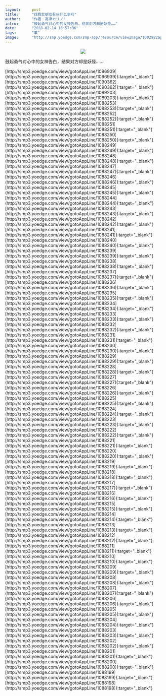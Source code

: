 ```yaml
---
layout:     post
title:      "找我女朋友有些什么事吗"
author:     "作者：高津カリノ"
intro:      "鼓起勇气对心中的女神告白，结果对方却是妖怪……"
date:       "2018-02-14 16:57:06"
tags:       "事"
image:      "http://smp.yoedge.com/smp-app/resource/viewImage/1002982appline.png"
---
```

<div style="text-align: center">
<p><img src="http://smp.yoedge.com/smp-app/resource/viewImage/1002982appline.png"/></p>
</div>
<p class="post-meta">
<span>鼓起勇气对心中的女神告白，结果对方却是妖怪……</span>
</p>
[http://smp3.yoedge.com/view/gotoAppLine/1096939](http://smp3.yoedge.com/view/gotoAppLine/1096939){:target="_blank"}
[http://smp3.yoedge.com/view/gotoAppLine/1090362](http://smp3.yoedge.com/view/gotoAppLine/1090362){:target="_blank"}
[http://smp3.yoedge.com/view/gotoAppLine/1089203](http://smp3.yoedge.com/view/gotoAppLine/1089203){:target="_blank"}
[http://smp3.yoedge.com/view/gotoAppLine/1088253](http://smp3.yoedge.com/view/gotoAppLine/1088253){:target="_blank"}
[http://smp3.yoedge.com/view/gotoAppLine/1088252](http://smp3.yoedge.com/view/gotoAppLine/1088252){:target="_blank"}
[http://smp3.yoedge.com/view/gotoAppLine/1088251](http://smp3.yoedge.com/view/gotoAppLine/1088251){:target="_blank"}
[http://smp3.yoedge.com/view/gotoAppLine/1088250](http://smp3.yoedge.com/view/gotoAppLine/1088250){:target="_blank"}
[http://smp3.yoedge.com/view/gotoAppLine/1088249](http://smp3.yoedge.com/view/gotoAppLine/1088249){:target="_blank"}
[http://smp3.yoedge.com/view/gotoAppLine/1088248](http://smp3.yoedge.com/view/gotoAppLine/1088248){:target="_blank"}
[http://smp3.yoedge.com/view/gotoAppLine/1088247](http://smp3.yoedge.com/view/gotoAppLine/1088247){:target="_blank"}
[http://smp3.yoedge.com/view/gotoAppLine/1088246](http://smp3.yoedge.com/view/gotoAppLine/1088246){:target="_blank"}
[http://smp3.yoedge.com/view/gotoAppLine/1088245](http://smp3.yoedge.com/view/gotoAppLine/1088245){:target="_blank"}
[http://smp3.yoedge.com/view/gotoAppLine/1088244](http://smp3.yoedge.com/view/gotoAppLine/1088244){:target="_blank"}
[http://smp3.yoedge.com/view/gotoAppLine/1088243](http://smp3.yoedge.com/view/gotoAppLine/1088243){:target="_blank"}
[http://smp3.yoedge.com/view/gotoAppLine/1088242](http://smp3.yoedge.com/view/gotoAppLine/1088242){:target="_blank"}
[http://smp3.yoedge.com/view/gotoAppLine/1088241](http://smp3.yoedge.com/view/gotoAppLine/1088241){:target="_blank"}
[http://smp3.yoedge.com/view/gotoAppLine/1088240](http://smp3.yoedge.com/view/gotoAppLine/1088240){:target="_blank"}
[http://smp3.yoedge.com/view/gotoAppLine/1088239](http://smp3.yoedge.com/view/gotoAppLine/1088239){:target="_blank"}
[http://smp3.yoedge.com/view/gotoAppLine/1088238](http://smp3.yoedge.com/view/gotoAppLine/1088238){:target="_blank"}
[http://smp3.yoedge.com/view/gotoAppLine/1088237](http://smp3.yoedge.com/view/gotoAppLine/1088237){:target="_blank"}
[http://smp3.yoedge.com/view/gotoAppLine/1088236](http://smp3.yoedge.com/view/gotoAppLine/1088236){:target="_blank"}
[http://smp3.yoedge.com/view/gotoAppLine/1088235](http://smp3.yoedge.com/view/gotoAppLine/1088235){:target="_blank"}
[http://smp3.yoedge.com/view/gotoAppLine/1088234](http://smp3.yoedge.com/view/gotoAppLine/1088234){:target="_blank"}
[http://smp3.yoedge.com/view/gotoAppLine/1088233](http://smp3.yoedge.com/view/gotoAppLine/1088233){:target="_blank"}
[http://smp3.yoedge.com/view/gotoAppLine/1088232](http://smp3.yoedge.com/view/gotoAppLine/1088232){:target="_blank"}
[http://smp3.yoedge.com/view/gotoAppLine/1088231](http://smp3.yoedge.com/view/gotoAppLine/1088231){:target="_blank"}
[http://smp3.yoedge.com/view/gotoAppLine/1088230](http://smp3.yoedge.com/view/gotoAppLine/1088230){:target="_blank"}
[http://smp3.yoedge.com/view/gotoAppLine/1088229](http://smp3.yoedge.com/view/gotoAppLine/1088229){:target="_blank"}
[http://smp3.yoedge.com/view/gotoAppLine/1088228](http://smp3.yoedge.com/view/gotoAppLine/1088228){:target="_blank"}
[http://smp3.yoedge.com/view/gotoAppLine/1088227](http://smp3.yoedge.com/view/gotoAppLine/1088227){:target="_blank"}
[http://smp3.yoedge.com/view/gotoAppLine/1088226](http://smp3.yoedge.com/view/gotoAppLine/1088226){:target="_blank"}
[http://smp3.yoedge.com/view/gotoAppLine/1088225](http://smp3.yoedge.com/view/gotoAppLine/1088225){:target="_blank"}
[http://smp3.yoedge.com/view/gotoAppLine/1088224](http://smp3.yoedge.com/view/gotoAppLine/1088224){:target="_blank"}
[http://smp3.yoedge.com/view/gotoAppLine/1088223](http://smp3.yoedge.com/view/gotoAppLine/1088223){:target="_blank"}
[http://smp3.yoedge.com/view/gotoAppLine/1088222](http://smp3.yoedge.com/view/gotoAppLine/1088222){:target="_blank"}
[http://smp3.yoedge.com/view/gotoAppLine/1088221](http://smp3.yoedge.com/view/gotoAppLine/1088221){:target="_blank"}
[http://smp3.yoedge.com/view/gotoAppLine/1088220](http://smp3.yoedge.com/view/gotoAppLine/1088220){:target="_blank"}
[http://smp3.yoedge.com/view/gotoAppLine/1088219](http://smp3.yoedge.com/view/gotoAppLine/1088219){:target="_blank"}
[http://smp3.yoedge.com/view/gotoAppLine/1088218](http://smp3.yoedge.com/view/gotoAppLine/1088218){:target="_blank"}
[http://smp3.yoedge.com/view/gotoAppLine/1088217](http://smp3.yoedge.com/view/gotoAppLine/1088217){:target="_blank"}
[http://smp3.yoedge.com/view/gotoAppLine/1088216](http://smp3.yoedge.com/view/gotoAppLine/1088216){:target="_blank"}
[http://smp3.yoedge.com/view/gotoAppLine/1088215](http://smp3.yoedge.com/view/gotoAppLine/1088215){:target="_blank"}
[http://smp3.yoedge.com/view/gotoAppLine/1088214](http://smp3.yoedge.com/view/gotoAppLine/1088214){:target="_blank"}
[http://smp3.yoedge.com/view/gotoAppLine/1088213](http://smp3.yoedge.com/view/gotoAppLine/1088213){:target="_blank"}
[http://smp3.yoedge.com/view/gotoAppLine/1088212](http://smp3.yoedge.com/view/gotoAppLine/1088212){:target="_blank"}
[http://smp3.yoedge.com/view/gotoAppLine/1088211](http://smp3.yoedge.com/view/gotoAppLine/1088211){:target="_blank"}
[http://smp3.yoedge.com/view/gotoAppLine/1088210](http://smp3.yoedge.com/view/gotoAppLine/1088210){:target="_blank"}
[http://smp3.yoedge.com/view/gotoAppLine/1088209](http://smp3.yoedge.com/view/gotoAppLine/1088209){:target="_blank"}
[http://smp3.yoedge.com/view/gotoAppLine/1088208](http://smp3.yoedge.com/view/gotoAppLine/1088208){:target="_blank"}
[http://smp3.yoedge.com/view/gotoAppLine/1088207](http://smp3.yoedge.com/view/gotoAppLine/1088207){:target="_blank"}
[http://smp3.yoedge.com/view/gotoAppLine/1088206](http://smp3.yoedge.com/view/gotoAppLine/1088206){:target="_blank"}
[http://smp3.yoedge.com/view/gotoAppLine/1088205](http://smp3.yoedge.com/view/gotoAppLine/1088205){:target="_blank"}
[http://smp3.yoedge.com/view/gotoAppLine/1088204](http://smp3.yoedge.com/view/gotoAppLine/1088204){:target="_blank"}
[http://smp3.yoedge.com/view/gotoAppLine/1088203](http://smp3.yoedge.com/view/gotoAppLine/1088203){:target="_blank"}
[http://smp3.yoedge.com/view/gotoAppLine/1088202](http://smp3.yoedge.com/view/gotoAppLine/1088202){:target="_blank"}
[http://smp3.yoedge.com/view/gotoAppLine/1088201](http://smp3.yoedge.com/view/gotoAppLine/1088201){:target="_blank"}
[http://smp3.yoedge.com/view/gotoAppLine/1088200](http://smp3.yoedge.com/view/gotoAppLine/1088200){:target="_blank"}
[http://smp3.yoedge.com/view/gotoAppLine/1088199](http://smp3.yoedge.com/view/gotoAppLine/1088199){:target="_blank"}
[http://smp3.yoedge.com/view/gotoAppLine/1088198](http://smp3.yoedge.com/view/gotoAppLine/1088198){:target="_blank"}


